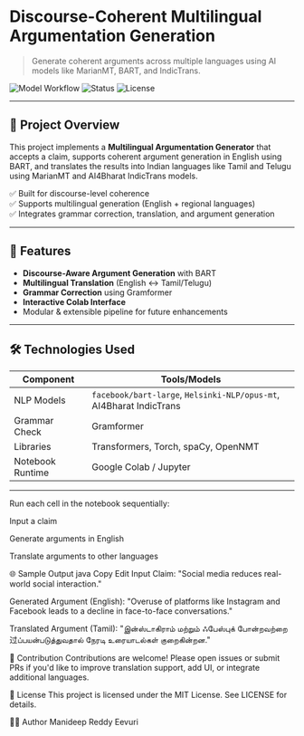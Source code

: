 # Discourse-Coherent Multilingual Argumentation Generation

> Generate coherent arguments across multiple languages using AI models like MarianMT, BART, and IndicTrans.

![Model Workflow](https://img.shields.io/badge/NLP-Multilingual-green?style=for-the-badge)
![Status](https://img.shields.io/badge/Status-Active-blue?style=for-the-badge)
![License](https://img.shields.io/badge/License-MIT-yellow?style=for-the-badge)

---

## 🧠 Project Overview

This project implements a **Multilingual Argumentation Generator** that accepts a claim, supports coherent argument generation in English using BART, and translates the results into Indian languages like Tamil and Telugu using MarianMT and AI4Bharat IndicTrans models.

✅ Built for discourse-level coherence  
✅ Supports multilingual generation (English + regional languages)  
✅ Integrates grammar correction, translation, and argument generation

---

## 📌 Features

- **Discourse-Aware Argument Generation** with BART
- **Multilingual Translation** (English ↔ Tamil/Telugu)
- **Grammar Correction** using Gramformer
- **Interactive Colab Interface**
- Modular & extensible pipeline for future enhancements

---

## 🛠️ Technologies Used

| Component        | Tools/Models                              |
|------------------|--------------------------------------------|
| NLP Models       | `facebook/bart-large`, `Helsinki-NLP/opus-mt`, AI4Bharat IndicTrans |
| Grammar Check    | Gramformer                                 |
| Libraries        | Transformers, Torch, spaCy, OpenNMT        |
| Notebook Runtime | Google Colab / Jupyter                     |

---

Run each cell in the notebook sequentially:

Input a claim

Generate arguments in English

Translate arguments to other languages

🌐 Sample Output
java
Copy
Edit
Input Claim:
"Social media reduces real-world social interaction."

Generated Argument (English):
"Overuse of platforms like Instagram and Facebook leads to a decline in face-to-face conversations."

Translated Argument (Tamil):
"இன்ஸ்டாகிராம் மற்றும் ஃபேஸ்புக் போன்றவற்றை过ப்பயன்படுத்துவதால் நேரடி உரையாடல்கள் குறைகின்றன."

🤝 Contribution
Contributions are welcome! Please open issues or submit PRs if you'd like to improve translation support, add UI, or integrate additional languages.

📜 License
This project is licensed under the MIT License. See LICENSE for details.

👨‍💻 Author
Manideep Reddy Eevuri
